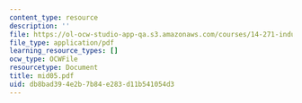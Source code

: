 ```yaml
---
content_type: resource
description: ''
file: https://ol-ocw-studio-app-qa.s3.amazonaws.com/courses/14-271-industrial-organization-i-fall-2005/db8bad394e2b7b84e283d11b541054d3_mid05.pdf
file_type: application/pdf
learning_resource_types: []
ocw_type: OCWFile
resourcetype: Document
title: mid05.pdf
uid: db8bad39-4e2b-7b84-e283-d11b541054d3
---
```


